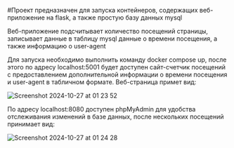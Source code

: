 #Проект предназначен для запуска контейнеров, содержащих веб-приложение на flask, а также простую базу данных mysql


Веб-приложение подсчитывает количество посещений страницы, записывает данные в таблицу mysql данные о времени посещения, а также информацию о user-agent

Для запуска необходимо выполнить команду docker compose up, после этого по адресу localhost:5001 будет доступен сайт-счетчик посещений с 
предоставлением дополнительной информации о времени посещения и user-agent в табличном формате. Веб-страница примет вид:


![Screenshot 2024-10-27 at 01 23 52](https://github.com/user-attachments/assets/1afe2d38-9f92-4b3a-aeb5-355af81b2745)


По адресу localhost:8080 доступен phpMyAdmin для удобства отслеживания изменений в базе данных, после нескольких посещений принимает вид:

![Screenshot 2024-10-27 at 01 24 28](https://github.com/user-attachments/assets/b08fa401-3633-492f-9cd6-4030669fc273)

